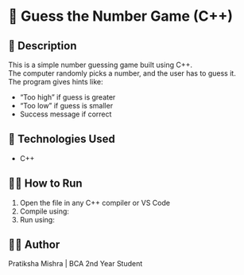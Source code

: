 # 🎲 Guess the Number Game (C++)

## 📌 Description
This is a simple number guessing game built using C++.  
The computer randomly picks a number, and the user has to guess it.  
The program gives hints like:
- “Too high” if guess is greater
- “Too low” if guess is smaller
- Success message if correct

## 🚀 Technologies Used
- C++

## 🧑‍💻 How to Run
1. Open the file in any C++ compiler or VS Code
2. Compile using:
3. Run using:

## 👩‍💻 Author
Pratiksha Mishra | BCA 2nd Year Student

